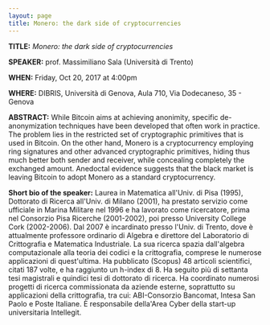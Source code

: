 ```yaml
---
layout: page
title: Monero: the dark side of cryptocurrencies
---
```


**TITLE:** *Monero: the dark side of cryptocurrencies*

**SPEAKER:** prof. Massimiliano Sala (Università di Trento)

**WHEN:** Friday, Oct 20, 2017 at 4:00pm

**WHERE:** DIBRIS, Università di Genova, Aula 710, Via Dodecaneso, 35 - Genova

**ABSTRACT:** While Bitcoin aims at achieving anonimity, specific de-anonymization techniques have been developed that often work in practice. The problem lies in the restricted set of cryptographic primitives that is used in Bitcoin. On the other hand, Monero is a cryptocurrency employing ring signatures and other advanced cryptographic primitives, hiding thus much better both sender and receiver, while concealing completely the exchanged amount. Anedoctal evidence suggests that the black market is leaving Bitcoin to adopt Monero as a standard cryptocurrency.

**Short bio of the speaker:** Laurea in Matematica all'Univ. di Pisa (1995), Dottorato di Ricerca all'Univ. di Milano (2001), ha prestato servizio come ufficiale in Marina Militare nel 1996 e ha lavorato come ricercatore, prima nel Consorzio Pisa Ricerche (2001-2002), poi presso University College Cork (2002-2006). Dal 2007 è incardinato presso l'Univ. di Trento, dove è attualmente professore ordinario di Algebra e direttore del Laboratorio di Crittografia e Matematica Industriale. La sua ricerca spazia dall'algebra computazionale alla teoria dei codici e la crittografia, comprese le numerose applicazioni di quest'ultima. Ha pubblicato (Scopus) 48 articoli scientifici, citati 187 volte, e ha raggiunto un h-index di 8. Ha seguito più di settanta tesi magistrali e quindici tesi di dottorato di ricerca. Ha coordinato numerosi progetti di ricerca commissionata da aziende esterne, soprattutto su applicazioni della crittografia, tra cui: ABI-Consorzio Bancomat, Intesa San Paolo e Poste Italiane. È responsabile della'Area Cyber della start-up universitaria Intellegit.

